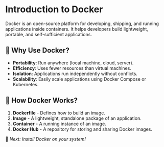 # Introduction to Docker  

Docker is an open-source platform for developing, shipping, and running applications inside containers. It helps developers build lightweight, portable, and self-sufficient applications.

## 📌 Why Use Docker?
- **Portability**: Run anywhere (local machine, cloud, server).
- **Efficiency**: Uses fewer resources than virtual machines.
- **Isolation**: Applications run independently without conflicts.
- **Scalability**: Easily scale applications using Docker Compose or Kubernetes.

## 🚀 How Docker Works?
1. **Dockerfile** - Defines how to build an image.
2. **Image** - A lightweight, standalone package of an application.
3. **Container** - A running instance of an image.
4. **Docker Hub** - A repository for storing and sharing Docker images.

🔹 *Next: Install Docker on your system!*  

